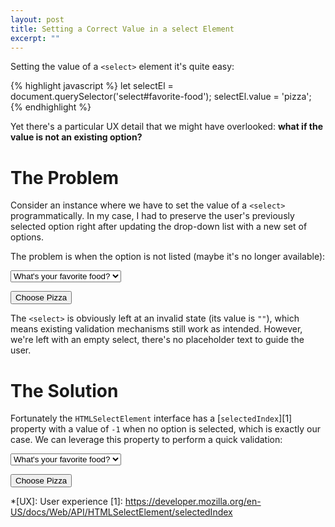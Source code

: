 ```yaml
---
layout: post
title: Setting a Correct Value in a select Element
excerpt: ""
---
```


<script>
  function choosePizza() {
    let selectEl = document.getElementById('sel-1');
    selectEl.value = 'pizza';
  }

  function choosePizzaFixed() {
    let selectEl = document.getElementById('sel-2');
    selectEl.value = 'pizza';

    if (selectEl.selectedIndex === -1) {
      selectEl.value = '';
    }
  }
</script>

Setting the value of a `<select>` element it's quite easy:

{% highlight javascript %}
let selectEl = document.querySelector('select#favorite-food');
selectEl.value = 'pizza';
{% endhighlight %}

Yet there's a particular UX detail that we might have overlooked:
**what if the value is not an existing option?**

# The Problem

Consider an instance where we have to set the value of a `<select>`
programmatically. In my case, I had to preserve the user's previously
selected option right after updating the drop-down list with a new set
of options.

The problem is when the option is not listed (maybe it's no longer
available):

<div class="snippet" markdown="0">
  <select id="sel-1">
    <option value="" disabled selected>What's your favorite food?</option>
    <option value="chocolate">Chocolate</option>
    <option value="ice-cream">Ice Cream</option>
    <option value="fries">French Fries</option>
  </select>

  <button type="button" onclick="choosePizza()">Choose Pizza</button>
</div>

The `<select>` is obviously left at an invalid state (its value is
`""`), which means existing validation mechanisms still work as
intended. However, we're left with an empty select, there's no
placeholder text to guide the user.

# The Solution

Fortunately the `HTMLSelectElement` interface has a
[`selectedIndex`][1] property with a value of `-1` when no
option is selected, which is exactly our case. We can leverage this
property to perform a quick validation:

<div class="snippet" markdown="0">
  <select id="sel-2">
    <option value="" disabled selected>What's your favorite food?</option>
    <option value="chocolate">Chocolate</option>
    <option value="ice-cream">Ice Cream</option>
    <option value="fries">French Fries</option>
  </select>

  <button type="button" onclick="choosePizzaFixed()">Choose Pizza</button>
</div>

*[UX]: User experience
[1]: https://developer.mozilla.org/en-US/docs/Web/API/HTMLSelectElement/selectedIndex
